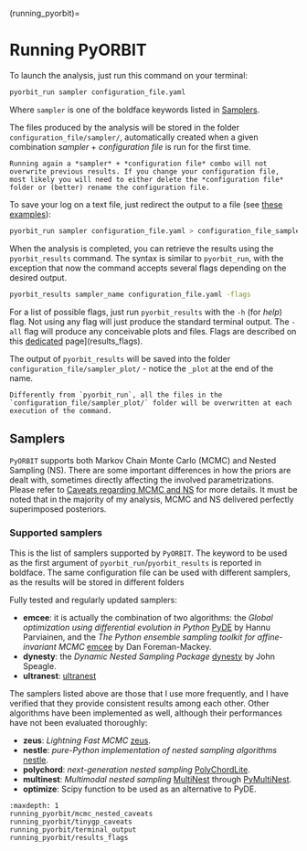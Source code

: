 (running_pyorbit)=

# Running PyORBIT

To launch the analysis, just run this command on your terminal:

```bash
pyorbit_run sampler configuration_file.yaml
```

Where `sampler` is one of the boldface keywords listed in [Samplers](samplers).

The files produced by the analysis will be stored in the folder `configuration_file/sampler/`, automatically created when a given combination *sampler* + *configuration file* is run for the first time.

```{admonition} Analysis preservation
Running again a *sampler* + *configuration file* combo will not overwrite previous results. If you change your configuration file, most likely you will need to either delete the *configuration file* folder or (better) rename the configuration file.
 ```
<!--  Include exceptions for changes in configuration files -->

To save your log on a text file, just redirect the output to a file (see [these examples](https://askubuntu.com/questions/420981/how-do-i-save-terminal-output-to-a-file)):


```bash
pyorbit_run sampler configuration_file.yaml > configuration_file_sampler_run.log
```

When the analysis is completed, you can retrieve the results using the
`pyorbit_results` command. The syntax is similar to `pyorbit_run`, with the exception that now the command accepts several flags depending on the desired output.

```bash
pyorbit_results sampler_name configuration_file.yaml -flags
```

For a list of possible flags, just run `pyorbit_results` with the `-h` (for *help*) flag. Not using any flag will just produce the standard terminal output. The `-all` flag will produce any conceivable plots and files. Flags are described on this [dedicated](results_flags) page](results_flags).

The output of `pyorbit_results` will be saved into the folder `configuration_file/sampler_plot/` - notice the `_plot` at the end of the name.

```{warning} Analysis preservation
Differently from `pyorbit_run`, all the files in the `configuration_file/sampler_plot/` folder will be overwritten at each execution of the command.
 ```


## Samplers

`PyORBIT` supports both Markov Chain Monte Carlo (MCMC) and Nested Sampling (NS). 
There are some important differences in how the priors are dealt with, sometimes directly affecting the involved parametrizations.
Please refer to [Caveats regarding MCMC and NS](mcmc_nested_caveats) for more details. 
It must be noted that in the majority of my analysis, MCMC and NS delivered perfectly superimposed posteriors.

### Supported samplers 
This is the list of samplers supported by `PyORBIT`. 
The keyword to be used as the first argument of `pyorbit_run`/`pyorbit_results` is reported in boldface.
The same configuration file can be used with different samplers, as the results will be stored in different folders

Fully tested and regularly updated samplers:

- **emcee**: it is actually the combination of two algorithms: the *Global optimization using differential evolution in Python* [PyDE](https://github.com/hpparvi/PyDE) by Hannu Parviainen, and the *The Python ensemble sampling toolkit for affine-invariant MCMC* [emcee](https://emcee.readthedocs.io/en/stable/) by Dan Foreman-Mackey.
- **dynesty**: the *Dynamic Nested Sampling Package* [dynesty](https://dynesty.readthedocs.io/en/stable/) by John Speagle.
- **ultranest**: [ultranest](https://johannesbuchner.github.io/UltraNest/index.html)

The samplers listed above are those that I use more frequently, and I have verified that they provide consistent results among each other. Other algorithms have been implemented as well, although their performances have not been evaluated thoroughly:

- **zeus**: *Lightning Fast MCMC* [zeus](https://zeus-mcmc.readthedocs.io/en/latest/).
- **nestle**: *pure-Python implementation of nested sampling algorithms* [nestle](http://kylebarbary.com/nestle/).
- **polychord**: *next-generation nested sampling* [PolyChordLite](https://github.com/PolyChord/PolyChordLite).
- **multinest**: *Multimodal nested sampling* [MultiNest](https://github.com/farhanferoz/MultiNest) through [PyMultiNest](https://johannesbuchner.github.io/PyMultiNest/).
- **optimize**: Scipy function to be used as an alternative to PyDE.


```{toctree}
:maxdepth: 1
running_pyorbit/mcmc_nested_caveats
running_pyorbit/tinygp_caveats
running_pyorbit/terminal_output
running_pyorbit/results_flags
```
